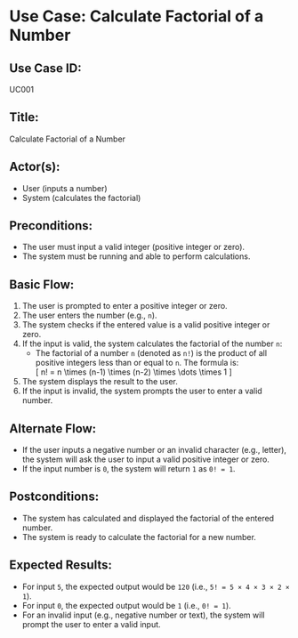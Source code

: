 # Use Case: Calculate Factorial of a Number

## Use Case ID:
UC001

## Title:
Calculate Factorial of a Number

## Actor(s):
- User (inputs a number)
- System (calculates the factorial)

## Preconditions:
- The user must input a valid integer (positive integer or zero).
- The system must be running and able to perform calculations.

## Basic Flow:
1. The user is prompted to enter a positive integer or zero.
2. The user enters the number (e.g., `n`).
3. The system checks if the entered value is a valid positive integer or zero.
4. If the input is valid, the system calculates the factorial of the number `n`:
   - The factorial of a number `n` (denoted as `n!`) is the product of all positive integers less than or equal to `n`. The formula is:  
     \[
     n! = n \times (n-1) \times (n-2) \times \dots \times 1
     \]
5. The system displays the result to the user.
6. If the input is invalid, the system prompts the user to enter a valid number.

## Alternate Flow:
- If the user inputs a negative number or an invalid character (e.g., letter), the system will ask the user to input a valid positive integer or zero.
- If the input number is `0`, the system will return `1` as `0! = 1`.

## Postconditions:
- The system has calculated and displayed the factorial of the entered number.
- The system is ready to calculate the factorial for a new number.

## Expected Results:
- For input `5`, the expected output would be `120` (i.e., `5! = 5 × 4 × 3 × 2 × 1`).
- For input `0`, the expected output would be `1` (i.e., `0! = 1`).
- For an invalid input (e.g., negative number or text), the system will prompt the user to enter a valid input.

